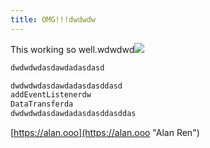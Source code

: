 ```yaml
---
title: OMG!!!dwdwdw
---
```


This working so well.wdwdwd![](/vercel.svg)

```javascript
dwdwdwdasdawdadasdasd

dwdwdwdasdawdadasdasddasd
addEventListenerdw
DataTransferda
dwdwdwdasdawdadasdasddasddas
```

[https://alan.ooo](https://alan.ooo "Alan Ren")
